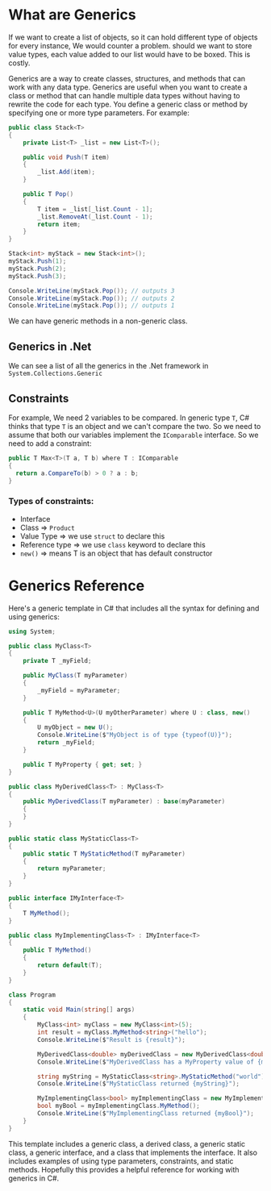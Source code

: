 # What are Generics

If we want to create a list of objects, so it can hold different type of objects for every instance, We would counter a problem. should we want to store value types, each value added to our list would have to be boxed. This is costly.

Generics are a way to create classes, structures, and methods that can work with any data type. Generics are useful when you want to create a class or method that can handle multiple data types without having to rewrite the code for each type. You define a generic class or method by specifying one or more type parameters. For example:

```c#
public class Stack<T>
{
    private List<T> _list = new List<T>();

    public void Push(T item)
    {
        _list.Add(item);
    }

    public T Pop()
    {
        T item = _list[_list.Count - 1];
        _list.RemoveAt(_list.Count - 1);
        return item;
    }
}

Stack<int> myStack = new Stack<int>();
myStack.Push(1);
myStack.Push(2);
myStack.Push(3);

Console.WriteLine(myStack.Pop()); // outputs 3
Console.WriteLine(myStack.Pop()); // outputs 2
Console.WriteLine(myStack.Pop()); // outputs 1
```

We can have generic methods in a non-generic class.

## Generics in .Net

We can see a list of all the generics in the .Net framework in `System.Collections.Generic`

## Constraints

For example, We need 2 variables to be compared. In generic type `T`, C# thinks that type `T` is an object and we can't compare the two. So we need to assume that both our variables implement the `IComparable` interface.
So we need to add a constraint:

```c#
public T Max<T>(T a, T b) where T : IComparable
{
  return a.CompareTo(b) > 0 ? a : b;
}
```

### Types of constraints:

- Interface
- Class => `Product`
- Value Type => we use `struct` to declare this
- Reference type => we use `class` keyword to declare this
- `new()` =\> means T is an object that has default constructor

# Generics Reference

Here's a generic template in C# that includes all the syntax for defining and using generics:

```c#
using System;

public class MyClass<T>
{
    private T _myField;

    public MyClass(T myParameter)
    {
        _myField = myParameter;
    }

    public T MyMethod<U>(U myOtherParameter) where U : class, new()
    {
        U myObject = new U();
        Console.WriteLine($"MyObject is of type {typeof(U)}");
        return _myField;
    }

    public T MyProperty { get; set; }
}

public class MyDerivedClass<T> : MyClass<T>
{
    public MyDerivedClass(T myParameter) : base(myParameter)
    {
    }
}

public static class MyStaticClass<T>
{
    public static T MyStaticMethod(T myParameter)
    {
        return myParameter;
    }
}

public interface IMyInterface<T>
{
    T MyMethod();
}

public class MyImplementingClass<T> : IMyInterface<T>
{
    public T MyMethod()
    {
        return default(T);
    }
}

class Program
{
    static void Main(string[] args)
    {
        MyClass<int> myClass = new MyClass<int>(5);
        int result = myClass.MyMethod<string>("hello");
        Console.WriteLine($"Result is {result}");

        MyDerivedClass<double> myDerivedClass = new MyDerivedClass<double>(3.14);
        Console.WriteLine($"MyDerivedClass has a MyProperty value of {myDerivedClass.MyProperty}");

        string myString = MyStaticClass<string>.MyStaticMethod("world");
        Console.WriteLine($"MyStaticClass returned {myString}");

        MyImplementingClass<bool> myImplementingClass = new MyImplementingClass<bool>();
        bool myBool = myImplementingClass.MyMethod();
        Console.WriteLine($"MyImplementingClass returned {myBool}");
    }
}
```

This template includes a generic class, a derived class, a generic static class, a generic interface, and a class that implements the interface. It also includes examples of using type parameters, constraints, and static methods. Hopefully this provides a helpful reference for working with generics in C#.